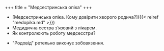 +++
title = "Медсестринська опіка"
+++

- [Медсестринська опіка. Кому довірити хворого родича?]({{< relref "medopika.md" >}})
- Медидична сестра з’язовий з лікарем. 
- Як контролюють роботу медсесстри?
<!--more-->
- "Родовід" ретельно виконує зобовязення.